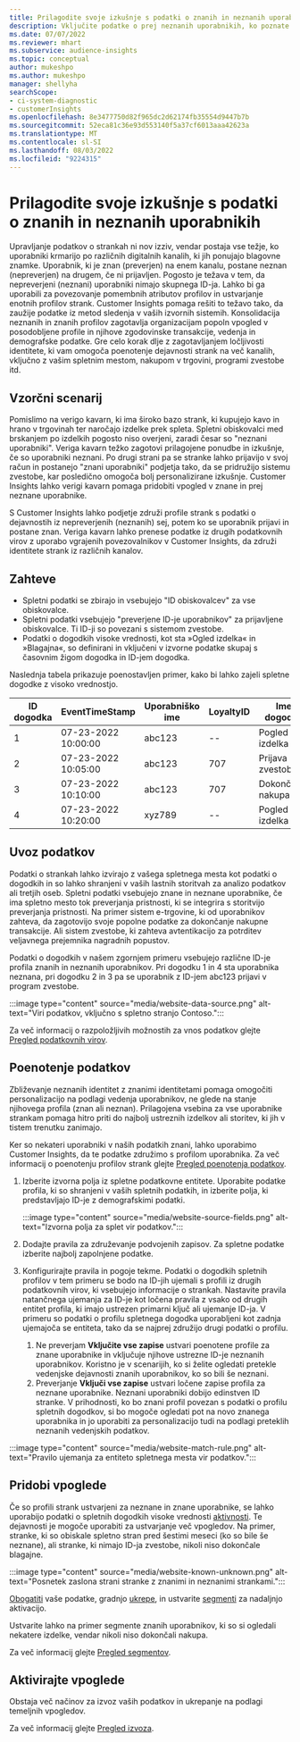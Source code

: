 ```yaml
---
title: Prilagodite svoje izkušnje s podatki o znanih in neznanih uporabnikih
description: Vključite podatke o prej neznanih uporabnikih, ko poznate njihovo identiteto.
ms.date: 07/07/2022
ms.reviewer: mhart
ms.subservice: audience-insights
ms.topic: conceptual
author: mukeshpo
ms.author: mukeshpo
manager: shellyha
searchScope:
- ci-system-diagnostic
- customerInsights
ms.openlocfilehash: 8e3477750d82f965dc2d62174fb35554d9447b7b
ms.sourcegitcommit: 52eca81c36e93d553140f5a37cf6013aaa42623a
ms.translationtype: MT
ms.contentlocale: sl-SI
ms.lasthandoff: 08/03/2022
ms.locfileid: "9224315"
---
```

# <a name="personalize-your-experiences-with-data-about-known-and-unknown-users"></a>Prilagodite svoje izkušnje s podatki o znanih in neznanih uporabnikih

Upravljanje podatkov o strankah ni nov izziv, vendar postaja vse težje, ko uporabniki krmarijo po različnih digitalnih kanalih, ki jih ponujajo blagovne znamke. Uporabnik, ki je znan (preverjen) na enem kanalu, postane neznan (nepreverjen) na drugem, če ni prijavljen. Pogosto je težava v tem, da nepreverjeni (neznani) uporabniki nimajo skupnega ID-ja. Lahko bi ga uporabili za povezovanje pomembnih atributov profilov in ustvarjanje enotnih profilov strank. Customer Insights pomaga rešiti to težavo tako, da zaužije podatke iz metod sledenja v vaših izvornih sistemih. Konsolidacija neznanih in znanih profilov zagotavlja organizacijam popoln vpogled v posodobljene profile in njihove zgodovinske transakcije, vedenja in demografske podatke. Gre celo korak dlje z zagotavljanjem ločljivosti identitete, ki vam omogoča poenotenje dejavnosti strank na več kanalih, vključno z vašim spletnim mestom, nakupom v trgovini, programi zvestobe itd.

## <a name="sample-scenario"></a>Vzorčni scenarij

Pomislimo na verigo kavarn, ki ima široko bazo strank, ki kupujejo kavo in hrano v trgovinah ter naročajo izdelke prek spleta. Spletni obiskovalci med brskanjem po izdelkih pogosto niso overjeni, zaradi česar so "neznani uporabniki". Veriga kavarn težko zagotovi prilagojene ponudbe in izkušnje, če so uporabniki neznani. Po drugi strani pa se stranke lahko prijavijo v svoj račun in postanejo "znani uporabniki" podjetja tako, da se pridružijo sistemu zvestobe, kar posledično omogoča bolj personalizirane izkušnje. Customer Insights lahko verigi kavarn pomaga pridobiti vpogled v znane in prej neznane uporabnike.

S Customer Insights lahko podjetje združi profile strank s podatki o dejavnostih iz nepreverjenih (neznanih) sej, potem ko se uporabnik prijavi in postane znan. Veriga kavarn lahko prenese podatke iz drugih podatkovnih virov z uporabo vgrajenih povezovalnikov v Customer Insights, da združi identitete strank iz različnih kanalov.

## <a name="prerequisites"></a>Zahteve

- Spletni podatki se zbirajo in vsebujejo "ID obiskovalcev" za vse obiskovalce.
- Spletni podatki vsebujejo "preverjene ID-je uporabnikov" za prijavljene obiskovalce. Ti ID-ji so povezani s sistemom zvestobe.
- Podatki o dogodkih visoke vrednosti, kot sta »Ogled izdelka« in »Blagajna«, so definirani in vključeni v izvorne podatke skupaj s časovnim žigom dogodka in ID-jem dogodka.

Naslednja tabela prikazuje poenostavljen primer, kako bi lahko zajeli spletne dogodke z visoko vrednostjo.

|ID dogodka|EventTimeStamp|Uporabniško ime|LoyaltyID|Ime dogodka|
|--|--|--|--|--|
|1|07-23-2022 10:00:00|abc123|--|Pogled izdelka|
|2|07-23-2022 10:05:00|abc123|707|Prijava zvestobe|
|3|07-23-2022 10:10:00|abc123|707|Dokončanje nakupa|
|4|07-23-2022 10:20:00|xyz789|--|Pogled izdelka|

## <a name="data-ingestion"></a>Uvoz podatkov

Podatki o strankah lahko izvirajo z vašega spletnega mesta kot podatki o dogodkih in so lahko shranjeni v vaših lastnih storitvah za analizo podatkov ali tretjih oseb. Spletni podatki vsebujejo znane in neznane uporabnike, če ima spletno mesto tok preverjanja pristnosti, ki se integrira s storitvijo preverjanja pristnosti. Na primer sistem e-trgovine, ki od uporabnikov zahteva, da zagotovijo svoje popolne podatke za dokončanje nakupne transakcije. Ali sistem zvestobe, ki zahteva avtentikacijo za potrditev veljavnega prejemnika nagradnih popustov.

Podatki o dogodkih v našem zgornjem primeru vsebujejo različne ID-je profila znanih in neznanih uporabnikov. Pri dogodku 1 in 4 sta uporabnika neznana, pri dogodku 2 in 3 pa se uporabnik z ID-jem abc123 prijavi v program zvestobe.

:::image type="content" source="media/website-data-source.png" alt-text="Viri podatkov, vključno s spletno stranjo Contoso.":::

Za več informacij o razpoložljivih možnostih za vnos podatkov glejte [Pregled podatkovnih virov](data-sources.md).

## <a name="data-unification"></a>Poenotenje podatkov

Zbliževanje neznanih identitet z znanimi identitetami pomaga omogočiti personalizacijo na podlagi vedenja uporabnikov, ne glede na stanje njihovega profila (znan ali neznan). Prilagojena vsebina za vse uporabnike strankam pomaga hitro priti do najbolj ustreznih izdelkov ali storitev, ki jih v tistem trenutku zanimajo.

Ker so nekateri uporabniki v naših podatkih znani, lahko uporabimo Customer Insights, da te podatke združimo s profilom uporabnika. Za več informacij o poenotenju profilov strank glejte [Pregled poenotenja podatkov](data-unification.md).

1. Izberite izvorna polja iz spletne podatkovne entitete. Uporabite podatke profila, ki so shranjeni v vaših spletnih podatkih, in izberite polja, ki predstavljajo ID-je z demografskimi podatki.

   :::image type="content" source="media/website-source-fields.png" alt-text="Izvorna polja za splet vir podatkov.":::

1. Dodajte pravila za združevanje podvojenih zapisov. Za spletne podatke izberite najbolj zapolnjene podatke.

1. Konfigurirajte pravila in pogoje tekme. Podatki o dogodkih spletnih profilov v tem primeru se bodo na ID-jih ujemali s profili iz drugih podatkovnih virov, ki vsebujejo informacije o strankah. Nastavite pravila natančnega ujemanja za ID-je kot ločena pravila z vsako od drugih entitet profila, ki imajo ustrezen primarni ključ ali ujemanje ID-ja. V primeru so podatki o profilu spletnega dogodka uporabljeni kot zadnja ujemajoča se entiteta, tako da se najprej združijo drugi podatki o profilu.
   1. Ne preverjam **Vključite vse zapise** ustvari poenotene profile za znane uporabnike in vključuje njihove ustrezne ID-je neznanih uporabnikov. Koristno je v scenarijih, ko si želite ogledati pretekle vedenjske dejavnosti znanih uporabnikov, ko so bili še neznani.
   1. Preverjanje **Vključi vse zapise** ustvari ločene zapise profila za neznane uporabnike. Neznani uporabniki dobijo edinstven ID stranke. V prihodnosti, ko bo znani profil povezan s podatki o profilu spletnih dogodkov, si bo mogoče ogledati pot na novo znanega uporabnika in jo uporabiti za personalizacijo tudi na podlagi preteklih neznanih vedenjskih podatkov.

:::image type="content" source="media/website-match-rule.png" alt-text="Pravilo ujemanja za entiteto spletnega mesta vir podatkov.":::

## <a name="get-insights"></a>Pridobi vpoglede

Če so profili strank ustvarjeni za neznane in znane uporabnike, se lahko uporabijo podatki o spletnih dogodkih visoke vrednosti [aktivnosti](activities.md). Te dejavnosti je mogoče uporabiti za ustvarjanje več vpogledov. Na primer, stranke, ki so obiskale spletno stran pred šestimi meseci (ko so bile še neznane), ali stranke, ki nimajo ID-ja zvestobe, nikoli niso dokončale blagajne.

:::image type="content" source="media/website-known-unknown.png" alt-text="Posnetek zaslona strani stranke z znanimi in neznanimi strankami.":::

[Obogatiti](enrichment-hub.md) vaše podatke, gradnjo [ukrepe](measures.md), in ustvarite [segmenti](segments.md) za nadaljnjo aktivacijo.

Ustvarite lahko na primer segmente znanih uporabnikov, ki so si ogledali nekatere izdelke, vendar nikoli niso dokončali nakupa.

Za več informacij glejte [Pregled segmentov](segments.md).

## <a name="activate-insights"></a>Aktivirajte vpoglede

Obstaja več načinov za izvoz vaših podatkov in ukrepanje na podlagi temeljnih vpogledov.

Za več informacij glejte [Pregled izvoza](export-destinations.md).
